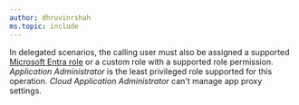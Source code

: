 ```yaml
---
author: dhruvinrshah
ms.topic: include
---
```


In delegated scenarios, the calling user must also be assigned a supported [Microsoft Entra role](/entra/identity/role-based-access-control/permissions-reference?toc=%2Fgraph%2Ftoc.json) or a custom role with a supported role permission. *Application Administrator* is the least privileged role supported for this operation. *Cloud Application Administrator* can't manage app proxy settings.